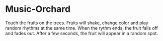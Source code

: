 # Music-Orchard
Touch the fruits on the trees. Fruits will shake, change color and play random rhythms at the same time.
When the rythm ends, the fruit falls off and fades out.
After a few seconds, the fruit will appear in a random spot.
